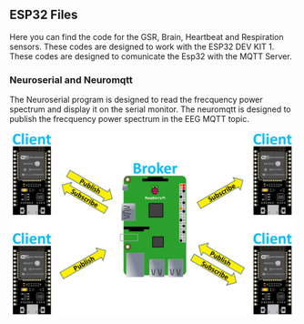 
## ESP32 Files

Here you can find the code for the GSR, Brain, Heartbeat and Respiration sensors.
These codes are designed to work with the ESP32 DEV KIT 1. These codes are designed to comunicate the Esp32 
with the MQTT Server.

### Neuroserial and Neuromqtt

The Neuroserial program is designed to read the frecquency power spectrum and display it on the serial monitor.
The neuromqtt is designed to publish the frecquency power spectrum in the EEG MQTT topic.

![](mqtt.jpeg)

